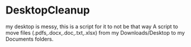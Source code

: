 # DesktopCleanup
my desktop is messy, this is a script for it to not be that way
A script to move files (.pdfs,.docx,.doc,.txt,.xlsx) from my Downloads/Desktop to my Documents folders. 
